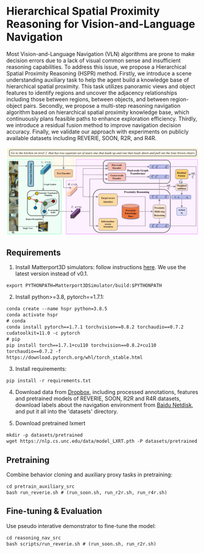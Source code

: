 # Hierarchical Spatial Proximity Reasoning for Vision-and-Language Navigation

Most Vision-and-Language Navigation (VLN) algorithms are prone to make decision errors due to a lack of visual common sense and insufficient reasoning capabilities. To address this issue, we propose a Hierarchical Spatial Proximity Reasoning (HSPR) method. Firstly, we introduce a scene understanding auxiliary task to help the agent build a knowledge base of hierarchical spatial proximity. This task utilizes panoramic views and object features to identify regions and uncover the adjacency relationships including those between regions, between objects, and between region-object pairs. Secondly, we propose a multi-step reasoning navigation algorithm based on hierarchical spatial proximity knowledge base, which continuously plans feasible paths to enhance exploration efficiency. Thirdly, we introduce a residual fusion method to improve navigation decision accuracy. Finally, we validate our approach with experiments on publicly available datasets including REVERIE, SOON, R2R, and R4R.

![framework](files/fig2.png)

## Requirements

1. Install Matterport3D simulators: follow instructions [here](https://github.com/peteanderson80/Matterport3DSimulator).
   We use the latest version instead of v0.1.

```
export PYTHONPATH=Matterport3DSimulator/build:$PYTHONPATH
```

2. Install python>=3.8, pytorch==1.7.1:

```setup
conda create --name hspr python=3.8.5
conda activate hspr
# conda
conda install pytorch==1.7.1 torchvision==0.8.2 torchaudio==0.7.2 cudatoolkit=11.0 -c pytorch
# pip
pip install torch==1.7.1+cu110 torchvision==0.8.2+cu110 torchaudio==0.7.2 -f https://download.pytorch.org/whl/torch_stable.html
```

3. Install requirements:

```setup
pip install -r requirements.txt
```

4. Download data from [Dropbox](https://www.dropbox.com/sh/u3lhng7t2gq36td/AABAIdFnJxhhCg2ItpAhMtUBa?dl=0), including
   processed annotations, features and pretrained models of REVERIE, SOON, R2R and R4R datasets, download labels about
   the navigation environment from [Baidu Netdisk](https://pan.baidu.com/s/1MbS43QQkqtDBPWZ-hr5Uqg?pwd=23r7), and put it
   all into the 'datasets' directory.

5. Download pretrained lxmert

```
mkdir -p datasets/pretrained 
wget https://nlp.cs.unc.edu/data/model_LXRT.pth -P datasets/pretrained
```

## Pretraining

Combine behavior cloning and auxiliary proxy tasks in pretraining:

```pretrain
cd pretrain_auxiliary_src
bash run_reverie.sh # (run_soon.sh, run_r2r.sh, run_r4r.sh)
```

## Fine-tuning & Evaluation

Use pseudo interative demonstrator to fine-tune the model:

```finetune
cd reasoning_nav_src
bash scripts/run_reverie.sh # (run_soon.sh, run_r2r.sh)
```
